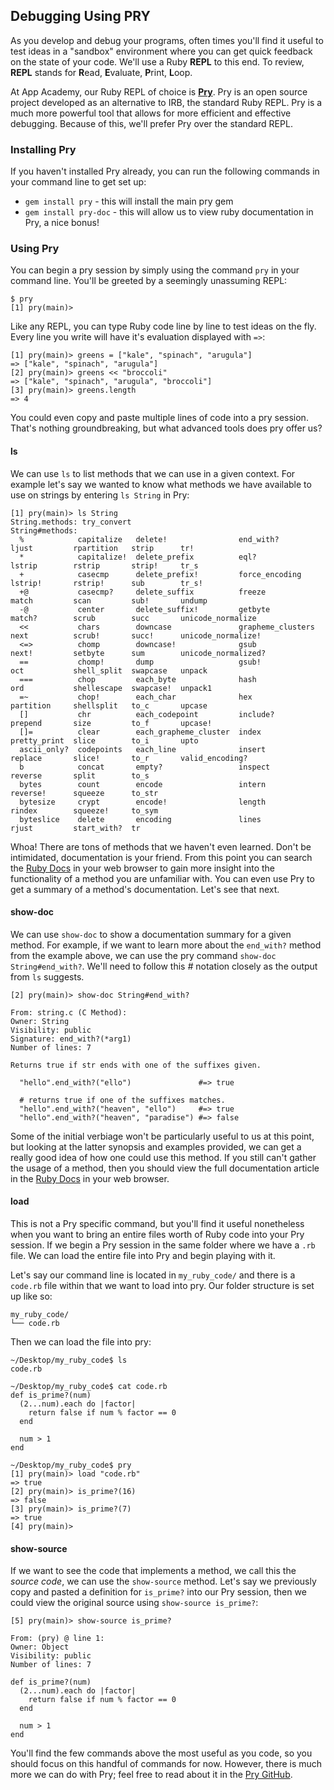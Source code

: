 ## Debugging Using PRY

As you develop and debug your programs, often times you'll find it useful to test ideas in a "sandbox" environment where you can get quick feedback on the state of your code. We'll use a Ruby **REPL** to this end. To review, **REPL** stands for **R**ead, **E**valuate, **P**rint, **L**oop.

At App Academy, our Ruby REPL of choice is **[Pry](http://www.pryrepl.org)**. Pry is an open source project developed as an alternative to IRB, the standard Ruby REPL. Pry is a much more powerful tool that allows for more efficient and effective debugging. Because of this, we'll prefer Pry over the standard REPL.

### Installing Pry

If you haven't installed Pry already, you can run the following commands in your command line to get set up:

*   `gem install pry` - this will install the main pry gem
*   `gem install pry-doc` - this will allow us to view ruby documentation in Pry, a nice bonus!

### Using Pry

You can begin a pry session by simply using the command `pry` in your command line. You'll be greeted by a seemingly unassuming REPL:

    $ pry
    [1] pry(main)>

Like any REPL, you can type Ruby code line by line to test ideas on the fly. Every line you write will have it's evaluation displayed with `=>`:

    [1] pry(main)> greens = ["kale", "spinach", "arugula"]
    => ["kale", "spinach", "arugula"]
    [2] pry(main)> greens << "broccoli"
    => ["kale", "spinach", "arugula", "broccoli"]
    [3] pry(main)> greens.length
    => 4

You could even copy and paste multiple lines of code into a pry session. That's nothing groundbreaking, but what advanced tools does pry offer us?

#### ls

We can use `ls` to list methods that we can use in a given context. For example let's say we wanted to know what methods we have available to use on strings by entering `ls String` in Pry:

    [1] pry(main)> ls String
    String.methods: try_convert
    String#methods:
      %            capitalize   delete!                end_with?          ljust         rpartition   strip      tr!
      *            capitalize!  delete_prefix          eql?               lstrip        rstrip       strip!     tr_s
      +            casecmp      delete_prefix!         force_encoding     lstrip!       rstrip!      sub        tr_s!
      +@           casecmp?     delete_suffix          freeze             match         scan         sub!       undump
      -@           center       delete_suffix!         getbyte            match?        scrub        succ       unicode_normalize
      <<           chars        downcase               grapheme_clusters  next          scrub!       succ!      unicode_normalize!
      <=>          chomp        downcase!              gsub               next!         setbyte      sum        unicode_normalized?
      ==           chomp!       dump                   gsub!              oct           shell_split  swapcase   unpack
      ===          chop         each_byte              hash               ord           shellescape  swapcase!  unpack1
      =~           chop!        each_char              hex                partition     shellsplit   to_c       upcase
      []           chr          each_codepoint         include?           prepend       size         to_f       upcase!
      []=          clear        each_grapheme_cluster  index              pretty_print  slice        to_i       upto
      ascii_only?  codepoints   each_line              insert             replace       slice!       to_r       valid_encoding?
      b            concat       empty?                 inspect            reverse       split        to_s
      bytes        count        encode                 intern             reverse!      squeeze      to_str
      bytesize     crypt        encode!                length             rindex        squeeze!     to_sym
      byteslice    delete       encoding               lines              rjust         start_with?  tr

Whoa! There are tons of methods that we haven't even learned. Don't be intimidated, documentation is your friend. From this point you can search the [Ruby Docs](https://ruby-doc.org/) in your web browser to gain more insight into the functionality of a method you are unfamiliar with. You can even use Pry to get a summary of a method's documentation. Let's see that next.

#### show-doc

We can use `show-doc` to show a documentation summary for a given method. For example, if we want to learn more about the `end_with?` method from the example above, we can use the pry command `show-doc String#end_with?`. We'll need to follow this _#_ notation closely as the output from `ls` suggests.

    [2] pry(main)> show-doc String#end_with?

    From: string.c (C Method):
    Owner: String
    Visibility: public
    Signature: end_with?(*arg1)
    Number of lines: 7

    Returns true if str ends with one of the suffixes given.

      "hello".end_with?("ello")               #=> true

      # returns true if one of the suffixes matches.
      "hello".end_with?("heaven", "ello")     #=> true
      "hello".end_with?("heaven", "paradise") #=> false

Some of the initial verbiage won't be particularly useful to us at this point, but looking at the latter synopsis and examples provided, we can get a really good idea of how one could use this method. If you still can't gather the usage of a method, then you should view the full documentation article in the [Ruby Docs](https://ruby-doc.org/) in your web browser.

#### load

This is not a Pry specific command, but you'll find it useful nonetheless when you want to bring an entire files worth of Ruby code into your Pry session. If we begin a Pry session in the same folder where we have a `.rb` file. We can load the entire file into Pry and begin playing with it.

Let's say our command line is located in `my_ruby_code/` and there is a `code.rb` file within that we want to load into pry. Our folder structure is set up like so:

    my_ruby_code/
    └── code.rb

Then we can load the file into pry:

    ~/Desktop/my_ruby_code$ ls
    code.rb

    ~/Desktop/my_ruby_code$ cat code.rb
    def is_prime?(num)
      (2...num).each do |factor|
        return false if num % factor == 0
      end

      num > 1
    end

    ~/Desktop/my_ruby_code$ pry
    [1] pry(main)> load "code.rb"
    => true
    [2] pry(main)> is_prime?(16)
    => false
    [3] pry(main)> is_prime?(7)
    => true
    [4] pry(main)>

#### show-source

If we want to see the code that implements a method, we call this the _source code_, we can use the `show-source` method. Let's say we previously copy and pasted a definition for `is_prime?` into our Pry session, then we could view the original source using `show-source is_prime?`:

    [5] pry(main)> show-source is_prime?

    From: (pry) @ line 1:
    Owner: Object
    Visibility: public
    Number of lines: 7

    def is_prime?(num)
      (2...num).each do |factor|
        return false if num % factor == 0
      end

      num > 1
    end

You'll find the few commands above the most useful as you code, so you should focus on this handful of commands for now. However, there is much more we can do with Pry; feel free to read about it in the [Pry GitHub](https://github.com/pry/pry/blob/master/README.md).